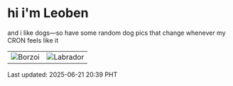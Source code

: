 # hi i'm Leoben

and i like dogs—so have some random dog pics that change whenever my CRON feels like it

|  |  |
|--------|----------|
| ![Borzoi](https://random-dog-vercel.vercel.app/api/random-borzoi?v=1750509549) | ![Labrador](https://random-dog-vercel.vercel.app/api/random-labrador?v=1750509549) |

Last updated: 2025-06-21 20:39 PHT
